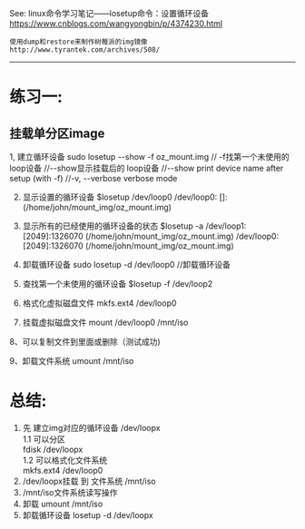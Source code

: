 See:
    linux命令学习笔记——losetup命令：设置循环设备
    https://www.cnblogs.com/wangyongbin/p/4374230.html
    
    使用dump和restore来制作树莓派的img镜像
    http://www.tyrantek.com/archives/508/
    
----------------------------
# 练习一: 
 挂载单分区image 
----------------------------

 1, 建立循环设备
sudo losetup --show -f oz_mount.img
// -f找第一个未使用的loop设备
//--show显示挂载后的 loop设备
//--show   print device name after setup (with -f)
//-v, --verbose                 verbose mode

 2. 显示设置的循环设备
$losetup /dev/loop0
/dev/loop0: []: (/home/john/mount_img/oz_mount.img)

 3. 显示所有的已经使用的循环设备的状态
$losetup -a
/dev/loop1: [2049]:1326070 (/home/john/mount_img/oz_mount.img)
/dev/loop0: [2049]:1326070 (/home/john/mount_img/oz_mount.img)

 4. 卸载循环设备
sudo losetup -d /dev/loop0  //卸载循环设备

 5. 查找第一个未使用的循环设备
$losetup -f
/dev/loop2

6. 格式化虚拟磁盘文件
mkfs.ext4 /dev/loop0

7. 挂载虚拟磁盘文件
mount /dev/loop0  /mnt/iso

8、可以复制文件到里面或删除（测试成功)

9、卸载文件系统
umount /mnt/iso
 
#  总结:
1. 先 建立img对应的循环设备 /dev/loopx  
  1.1 可以分区   
       fdisk /dev/loopx  
  1.2 可以格式化文件系统   
     mkfs.ext4 /dev/loop0  
2.  /dev/loopx挂载 到 文件系统 /mnt/iso  
3.  /mnt/iso文件系统读写操作  
4.  卸载 umount /mnt/iso  
5.  卸载循环设备 losetup -d /dev/loopx  
